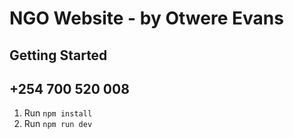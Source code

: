 # NGO Website  - by Otwere Evans 

## Getting Started
## +254 700 520 008

1. Run `npm install`
2. Run `npm run dev`
